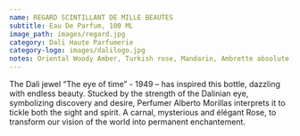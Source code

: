 ```yaml
---
name: REGARD SCINTILLANT DE MILLE BEAUTES
subtitle: Eau De Parfum, 100 ML
image_path: images/regard.jpg
category: Dali Haute Parfumerie
category-logo: images/dalilogo.jpg
notes: Oriental Woody Amber, Turkish rose, Mandarin, Ambrette absolute, Atlas, Cedarwood, Musks
---
```

The Dali jewel “The eye of time” - 1949 – has inspired this bottle, dazzling with endless beauty. Stucked by the strength of the Dalinian eye, symbolizing discovery and desire, Perfumer Alberto Morillas interprets it to tickle both the sight and spirit. A carnal, mysterious and élégant Rose, to transform our vision of the world into permanent enchantement.